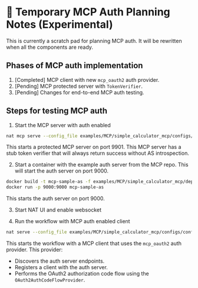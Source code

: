 <!--
SPDX-FileCopyrightText: Copyright (c) 2025, NVIDIA CORPORATION & AFFILIATES. All rights reserved.
SPDX-License-Identifier: Apache-2.0

Licensed under the Apache License, Version 2.0 (the "License");
you may not use this file except in compliance with the License.
You may obtain a copy of the License at

http://www.apache.org/licenses/LICENSE-2.0

Unless required by applicable law or agreed to in writing, software
distributed under the License is distributed on an "AS IS" BASIS,
WITHOUT WARRANTIES OR CONDITIONS OF ANY KIND, either express or implied.
See the License for the specific language governing permissions and
limitations under the License.
-->

# 🧪 Temporary MCP Auth Planning Notes (Experimental)
This is currently a scratch pad for planning MCP auth. It will be rewritten when all the components are ready.

## Phases of MCP auth implementation
1. [Completed] MCP client with new `mcp_oauth2` auth provider.
2. [Pending] MCP protected server with `TokenVerifier`.
3. [Pending] Changes for end-to-end MCP auth testing.

## Steps for testing MCP auth
1. Start the MCP server with auth enabled
```bash
nat mcp serve --config_file examples/MCP/simple_calculator_mcp/configs/config-mcp-server-auth.yml
```
This starts a protected MCP server on port 9901. This MCP server has a stub token verifier that will always return success without AS introspection.

2. Start a container with the example auth server from the MCP repo. This will start the auth server on port 9000.
```bash
docker build -t mcp-sample-as -f examples/MCP/simple_calculator_mcp/deploy_example_as/Dockerfile examples/MCP/simple_calculator_mcp/deploy_example_as/
docker run -p 9000:9000 mcp-sample-as
```
This starts the auth server on port 9000.

3. Start NAT UI and enable websocket

4. Run the workflow with MCP auth enabled client

```bash
nat serve --config_file examples/MCP/simple_calculator_mcp/configs/config-mcp-auth-dynamic.yml
```
This starts the workflow with a MCP client that uses the `mcp_oauth2` auth provider. This provider:
- Discovers the auth server endpoints.
- Registers a client with the auth server.
- Performs the OAuth2 authorization code flow using the `OAuth2AuthCodeFlowProvider`.
